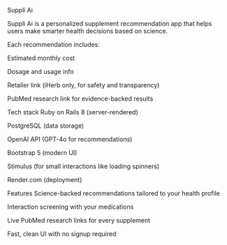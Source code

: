 Suppli Ai

Suppli Ai is a personalized supplement recommendation app that helps users make smarter health decisions based on science.

Each recommendation includes:

Estimated monthly cost

Dosage and usage info

Retailer link (iHerb only, for safety and transparency)

PubMed research link for evidence-backed results


Tech stack
Ruby on Rails 8 (server-rendered)

PostgreSQL (data storage)

OpenAI API (GPT-4o for recommendations)

Bootstrap 5 (modern UI)

Stimulus (for small interactions like loading spinners)

Render.com (deployment)


Features
Science-backed recommendations tailored to your health profile

Interaction screening with your medications

Live PubMed research links for every supplement

Fast, clean UI with no signup required

